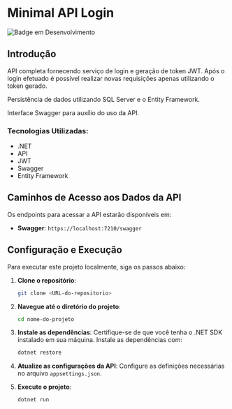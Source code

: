 # Minimal API Login
![Badge em Desenvolvimento](https://img.shields.io/static/v1?label=STATUS&message=FINALIZADO&color=GREEN&style=for-the-badge)

## Introdução
API completa fornecendo serviço de login e geração de token JWT. Após o login efetuado é possível realizar novas requisições apenas utilizando o token gerado.

Persistência de dados utilizando SQL Server e o Entity Framework.

Interface Swagger para auxílio do uso da API.

### Tecnologias Utilizadas:
* .NET
* API
* JWT
* Swagger
* Entity Framework

## Caminhos de Acesso aos Dados da API
Os endpoints para acessar a API estarão disponíveis em:

- **Swagger**: `https://localhost:7210/swagger`</br>

## Configuração e Execução
Para executar este projeto localmente, siga os passos abaixo:

1. **Clone o repositório**:
   ```bash
   git clone <URL-do-repositorio>
   ```

2. **Navegue até o diretório do projeto**:
   ```bash
   cd nome-do-projeto
   ```

3. **Instale as dependências**:
   Certifique-se de que você tenha o .NET SDK instalado em sua máquina. Instale as dependências com:
   ```bash
   dotnet restore
   ```

4. **Atualize as configurações da API**:
   Configure as definições necessárias no arquivo `appsettings.json`.

5. **Execute o projeto**:
   ```bash
   dotnet run
   ```